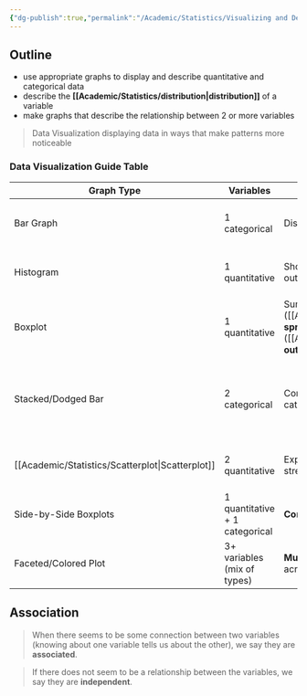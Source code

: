 ```yaml
---
{"dg-publish":true,"permalink":"/Academic/Statistics/Visualizing and Describing Data/"}
---
```


## Outline
- use appropriate graphs to display and describe quantitative and categorical data
- describe the **[[Academic/Statistics/distribution\|distribution]]** of a variable
- make graphs that describe the relationship between 2 or more variables

>Data Visualization displaying data in ways that make patterns more noticeable

### Data Visualization Guide Table

| Graph Type            | Variables                      | Purpose                                                                   | Pros                                        | Cons                                                        |
| --------------------- | ------------------------------ | ------------------------------------------------------------------------- | ------------------------------------------- | ----------------------------------------------------------- |
| Bar Graph             | 1 categorical                  | Display **frequency**/counts of categories                                | Simple, intuitive for comparing groups      | Limited to counts; hides distribution details               |
| Histogram             | 1 quantitative                 | Show **distribution** shape, center, spread, outliers                     | Reveals patterns (skew, modes)              | Bin size choice affects interpretation                      |
| Boxplot               | 1 quantitative                 | Summarize **center** ([[Academic/Statistics/median\|median]]), **spread** ([[Academic/Statistics/IQR\|IQR]]), and **outliers** | Robust to outliers; compact visualization   | Hides multimodality; less detail than histograms            |
| Stacked/Dodged Bar    | 2 categorical                  | Compare **proportions**/**counts** across categories                      | Shows subgroup breakdowns                   | Stacked: Hard to compare subgroups; Dodged: Space-intensive |
| [[Academic/Statistics/Scatterplot\|Scatterplot]]       | 2 quantitative                 | Explore **relationships** (form, direction, strength)                     | Reveals trends, clusters, outliers          | Overplotting with large datasets                            |
| Side-by-Side Boxplots | 1 quantitative + 1 categorical | **Compare** **distributions** across categories                           | Highlights differences in medians/IQR       | Simplifies distribution details                             |
| Faceted/Colored Plot  | 3+ variables (mix of types)    | **Multivariate analysis** (e.g., relationships across subgroups)          | Incorporates multiple variables in one plot | Complexity; may become cluttered                            |

## Association
>When there seems to be some connection between two variables (knowing about one variable tells us about the other), we say they are **associated**.

>If there does not seem to be a relationship between the variables, we say they are **independent**.
